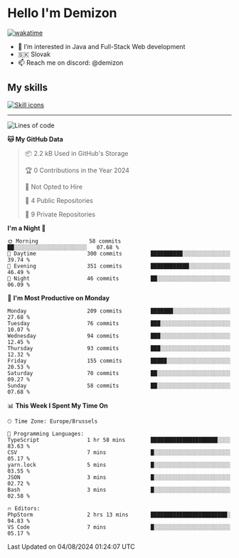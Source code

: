 # Hello I'm Demizon
[![wakatime](https://wakatime.com/badge/user/6ad1949f-d6d7-44f9-9eee-c35e54cc499b.svg)](https://wakatime.com/@6ad1949f-d6d7-44f9-9eee-c35e54cc499b)
- 👀 I’m interested in Java and Full-Stack Web development
- 🇸🇰 Slovak
- 📫 Reach me on discord: @demizon

## My skills
[![Skill icons](https://skillicons.dev/icons?i=java,js,ts,html,css,react,nextjs,tailwind,supabase,py,git,docker,linux,mysql,postgres,mongo&theme=dark)](https://github.com/Demizon3433)

---

<!--START_SECTION:waka-->
![Lines of code](https://img.shields.io/badge/From%20Hello%20World%20I%27ve%20Written-213.9%20thousand%20lines%20of%20code-blue)

**🐱 My GitHub Data** 

> 📦 2.2 kB Used in GitHub's Storage 
 > 
> 🏆 0 Contributions in the Year 2024
 > 
> 🚫 Not Opted to Hire
 > 
> 📜 4 Public Repositories 
 > 
> 🔑 9 Private Repositories 
 > 
**I'm a Night 🦉** 

```text
🌞 Morning                58 commits          ██░░░░░░░░░░░░░░░░░░░░░░░   07.68 % 
🌆 Daytime                300 commits         ██████████░░░░░░░░░░░░░░░   39.74 % 
🌃 Evening                351 commits         ████████████░░░░░░░░░░░░░   46.49 % 
🌙 Night                  46 commits          ██░░░░░░░░░░░░░░░░░░░░░░░   06.09 % 
```
📅 **I'm Most Productive on Monday** 

```text
Monday                   209 commits         ███████░░░░░░░░░░░░░░░░░░   27.68 % 
Tuesday                  76 commits          ███░░░░░░░░░░░░░░░░░░░░░░   10.07 % 
Wednesday                94 commits          ███░░░░░░░░░░░░░░░░░░░░░░   12.45 % 
Thursday                 93 commits          ███░░░░░░░░░░░░░░░░░░░░░░   12.32 % 
Friday                   155 commits         █████░░░░░░░░░░░░░░░░░░░░   20.53 % 
Saturday                 70 commits          ██░░░░░░░░░░░░░░░░░░░░░░░   09.27 % 
Sunday                   58 commits          ██░░░░░░░░░░░░░░░░░░░░░░░   07.68 % 
```


📊 **This Week I Spent My Time On** 

```text
🕑︎ Time Zone: Europe/Brussels

💬 Programming Languages: 
TypeScript               1 hr 58 mins        █████████████████████░░░░   83.63 % 
CSV                      7 mins              █░░░░░░░░░░░░░░░░░░░░░░░░   05.17 % 
yarn.lock                5 mins              █░░░░░░░░░░░░░░░░░░░░░░░░   03.55 % 
JSON                     3 mins              █░░░░░░░░░░░░░░░░░░░░░░░░   02.72 % 
Bash                     3 mins              █░░░░░░░░░░░░░░░░░░░░░░░░   02.58 % 

🔥 Editors: 
PhpStorm                 2 hrs 13 mins       ████████████████████████░   94.83 % 
VS Code                  7 mins              █░░░░░░░░░░░░░░░░░░░░░░░░   05.17 % 
```


 Last Updated on 04/08/2024 01:24:07 UTC
<!--END_SECTION:waka-->
